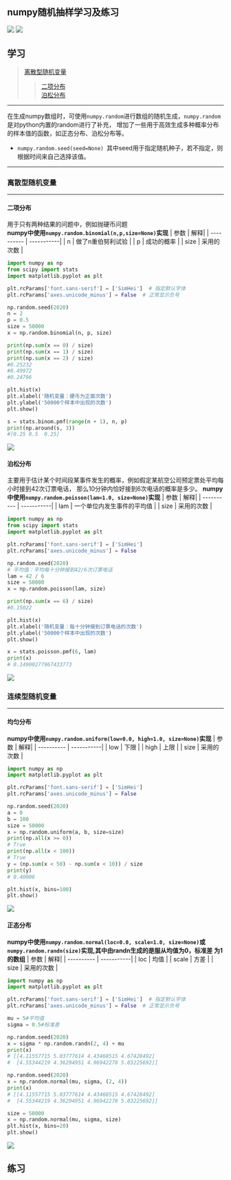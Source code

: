 numpy随机抽样学习及练习
-----
![](https://img.shields.io/badge/python-3.8-blue) ![](https://img.shields.io/badge/numpy-1.18.5-pink)<br>
## 学习
> [离散型随机变量](#离散型随机变量)
>> [二项分布](#二项分布)<br>
>> [泊松分布](#泊松分布)
------
在生成numpy数组时，可使用`numpy.random`进行数组的随机生成，`numpy.random`是对python内置的random进行了补充，
增加了一些用于高效生成多种概率分布的样本值的函数，如正态分布、泊松分布等。<br>
* `numpy.random.seed(seed=None) `其中seed用于指定随机种子，若不指定，则根据时间来自己选择该值。
-------
### 离散型随机变量
------
#### 二项分布
用于只有两种结果的问题中，例如抛硬币问题<br>
**numpy中使用`numpy.random.binomial(n,p,size=None)`实现**
| 参数  | 解释|
| ---------- | -----------|
| n   | 做了n重伯努利试验 |
| p   | 成功的概率 |
| size   | 采用的次数 |
``` python
import numpy as np
from scipy import stats
import matplotlib.pyplot as plt

plt.rcParams['font.sans-serif'] = ['SimHei']  # 指定默认字体
plt.rcParams['axes.unicode_minus'] = False  # 正常显示负号

np.random.seed(2020)
n = 2
p = 0.5
size = 50000
x = np.random.binomial(n, p, size)

print(np.sum(x == 0) / size)
print(np.sum(x == 1) / size)
print(np.sum(x == 2) / size)
#0.25232
#0.49972
#0.24796

plt.hist(x)
plt.xlabel('随机变量：硬币为正面次数')
plt.ylabel('50000个样本中出现的次数')
plt.show()

s = stats.binom.pmf(range(n + 1), n, p)
print(np.around(s, 3))
#[0.25 0.5  0.25]
```
![](https://github.com/maxormin/learn_numpy/blob/main/task2_img/%E4%BA%8C%E9%A1%B9%E5%88%86%E5%B8%83.png)
#### 泊松分布
主要用于估计某个时间段某事件发生的概率，例如假定某航空公司预定票处平均每小时接到42次订票电话，
那么10分钟内恰好接到6次电话的概率是多少。
**numpy中使用`numpy.random.poisson(lam=1.0, size=None)`实现**
| 参数  | 解释|
| ---------- | -----------|
| lam   | 一个单位内发生事件的平均值 |
| size   | 采用的次数 |
``` python
import numpy as np
from scipy import stats
import matplotlib.pyplot as plt

plt.rcParams['font.sans-serif'] = ['SimHei']
plt.rcParams['axes.unicode_minus'] = False

np.random.seed(2020)
# 平均值：平均每十分钟接到42/6次订票电话
lam = 42 / 6
size = 50000
x = np.random.poisson(lam, size)

print(np.sum(x == 6) / size)
#0.15022

plt.hist(x)
plt.xlabel('随机变量：每十分钟接到订票电话的次数')
plt.ylabel('50000个样本中出现的次数')
plt.show()

x = stats.poisson.pmf(6, lam)
print(x)  
# 0.14900277967433773
```
![](https://github.com/maxormin/learn_numpy/blob/main/task2_img/%E6%B3%8A%E6%9D%BE%E5%88%86%E5%B8%83.png)
### 连续型随机变量
------
#### 均匀分布
**numpy中使用`numpy.random.uniform(low=0.0, high=1.0, size=None)`实现**
| 参数  | 解释|
| ---------- | -----------|
| low   | 下限 |
| high   | 上限 |
| size   | 采用的次数 |
``` python
import numpy as np
import matplotlib.pyplot as plt

plt.rcParams['font.sans-serif'] = ['SimHei']
plt.rcParams['axes.unicode_minus'] = False

np.random.seed(2020)
a = 0
b = 100
size = 50000
x = np.random.uniform(a, b, size=size)
print(np.all(x >= 0))  
# True
print(np.all(x < 100))  
# True
y = (np.sum(x < 50) - np.sum(x < 10)) / size 
print(y)  
# 0.40006

plt.hist(x, bins=100)
plt.show()
```
![](https://github.com/maxormin/learn_numpy/blob/main/task2_img/%E5%9D%87%E5%8C%80%E5%88%86%E5%B8%83.png)

#### 正态分布
**numpy中使用`numpy.random.normal(loc=0.0, scale=1.0, size=None)`或`numpy.random.randn(size)`实现,其中由randn生成的是服从均值为0，标准差
为1的数组**
| 参数  | 解释|
| ---------- | -----------|
| loc   | 均值 |
| scale   | 方差 |
| size   | 采用的次数 |
``` python
import numpy as np
import matplotlib.pyplot as plt

plt.rcParams['font.sans-serif'] = ['SimHei']  # 指定默认字体
plt.rcParams['axes.unicode_minus'] = False  # 正常显示负号

mu = 5#平均值
sigma = 0.5#标准差

np.random.seed(2020)
x = sigma * np.random.randn(2, 4) + mu
print(x)
# [[4.11557715 5.03777614 4.43468515 4.67428492]
#  [4.55344219 4.36294951 4.96942278 5.03225692]]

np.random.seed(2020)
x = np.random.normal(mu, sigma, (2, 4))
print(x)
# [[4.11557715 5.03777614 4.43468515 4.67428492]
#  [4.55344219 4.36294951 4.96942278 5.03225692]]

size = 50000
x = np.random.normal(mu, sigma, size)
plt.hist(x, bins=20)
plt.show()
```
![](https://github.com/maxormin/learn_numpy/blob/main/task2_img/%E6%AD%A3%E6%80%81%E5%88%86%E5%B8%83.png)
## 练习
